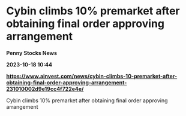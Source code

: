 # Cybin climbs 10% premarket after obtaining final order approving arrangement
**Penny Stocks News**

**2023-10-18 10:44**

**https://www.ainvest.com/news/cybin-climbs-10-premarket-after-obtaining-final-order-approving-arrangement-231010002d9e19cc4f722e4e/**

Cybin climbs 10% premarket after obtaining final order approving arrangement